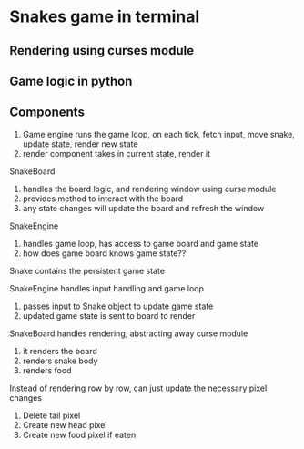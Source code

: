 # Snakes game in terminal


## Rendering using curses module

## Game logic in python

## Components
1. Game engine runs the game loop, on each tick, fetch input, move snake, update state, render new state
2. render component takes in current state, render it


SnakeBoard
1. handles the board logic, and rendering window using curse module
2. provides method to interact with the board
3. any state changes will update the board and refresh the window

SnakeEngine
1. handles game loop, has access to game board and game state
2. how does game board knows game state??


Snake contains the persistent game state

SnakeEngine handles input handling and game loop
1. passes input to Snake object to update game state
2. updated game state is sent to board to render

SnakeBoard handles rendering, abstracting away curse module
1. it renders the board
2. renders snake body
3. renders food

Instead of rendering row by row, can just update the necessary pixel changes
1. Delete tail pixel
2. Create new head pixel
3. Create new food pixel if eaten


